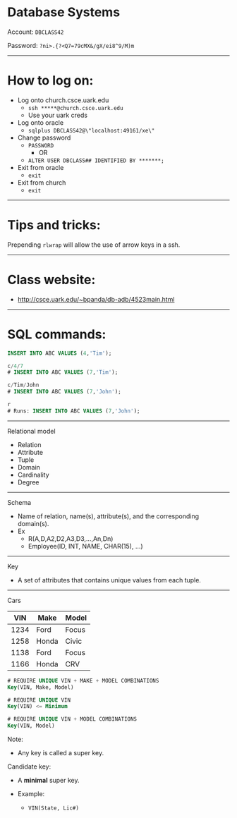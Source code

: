 # Database Systems

Account: `DBCLASS42`

Password: `?ni>.{?<Q7=79cMX&/gX/ei8^9/M)m`

---

# How to log on:

- Log onto church.csce.uark.edu
  - `ssh *****@church.csce.uark.edu`
  - Use your uark creds
- Log onto oracle
  - `sqlplus DBCLASS42@\"localhost:49161/xe\"`
- Change password
  - `PASSWORD`
    - OR
  - `ALTER USER DBCLASS## IDENTIFIED BY *******;`
- Exit from oracle
  - `exit`
- Exit from church
  - `exit`

---

# Tips and tricks:

Prepending `rlwrap` will allow the use of arrow keys in a ssh.

---

# Class website:

- http://csce.uark.edu/~bpanda/db-adb/4523main.html

---

# SQL commands:

```sql
INSERT INTO ABC VALUES (4,'Tim');

c/4/7
# INSERT INTO ABC VALUES (7,'Tim');

c/Tim/John
# INSERT INTO ABC VALUES (7,'John');

r
# Runs: INSERT INTO ABC VALUES (7,'John');
```

---

Relational model

- Relation
- Attribute
- Tuple
- Domain
- Cardinality
- Degree

---

Schema

- Name of relation, name(s), attribute(s), and the corresponding domain(s).
- Ex
  - R(A,D,A2,D2,A3,D3,...,An,Dn)
  - Employee(ID, INT, NAME, CHAR(15), ...)

---

Key

- A set of attributes that contains unique values from each tuple.

---

Cars

| VIN  | Make  | Model |
| ---- | ----- | ----- |
| 1234 | Ford  | Focus |
| 1258 | Honda | Civic |
| 1138 | Ford  | Focus |
| 1166 | Honda | CRV   |

```sql
# REQUIRE UNIQUE VIN + MAKE + MODEL COMBINATIONS
Key(VIN, Make, Model)

# REQUIRE UNIQUE VIN
Key(VIN) <= Minimum

# REQUIRE UNIQUE VIN + MODEL COMBINATIONS
Key(VIN, Model)
```

Note:

- Any key is called a super key.

Candidate key:

- A **minimal** super key.

- Example:

  - ```sql
    VIN(State, Lic#)
    ```

